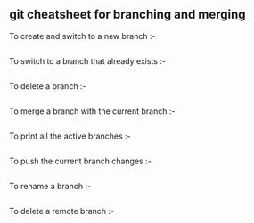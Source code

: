 ## git cheatsheet for branching and merging

To create and switch to a new branch :-
```git checkout -b <branch name>
```

To switch to a branch that already exists :-
```git checkout <branch name>
```

To delete a branch :-
```git branch -d <branch name>
```

To merge a branch with the current branch :-
```git merge <branch to be merged>
```

To print all the active branches :-
```git branch
```

To push the current branch changes :-
```git push <remote> <branch name>
```

To rename a branch :-
```git branch -m <old name> <new name>
```

To delete a remote branch :-
```git push -d <remote> <branch to be deleted>
```
